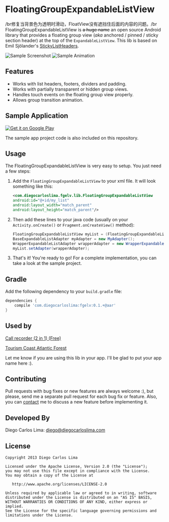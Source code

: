 # FloatingGroupExpandableListView
/br修复当背景色为透明时滑动，FloatView没有遮挡住后面的内容的问题。/br
FloatingGroupExpandableListView is ~~a huge name~~ an open source Android library that provides a floating group view (*aka* anchored / pinned / sticky section header) at the top of the `ExpandableListView`. This lib is based on Emil Sjölander's [StickyListHeaders](https://github.com/emilsjolander/StickyListHeaders).

![Sample Screenshot](https://github.com/diegocarloslima/FloatingGroupExpandableListView/raw/master/sample.png)&nbsp;![Sample Animation](https://github.com/diegocarloslima/FloatingGroupExpandableListView/raw/master/sample_animation.gif)

## Features
- Works with list headers, footers, dividers and padding.
- Works with partially transparent or hidden group views.
- Handles touch events on the floating group view properly.
- Allows group transition animation.

## Sample Application
[![Get it on Google Play](http://www.android.com/images/brand/get_it_on_play_logo_small.png)](https://play.google.com/store/apps/details?id=com.diegocarloslima.fgelv.sample)

The sample app project code is also included on this repository.

## Usage
The FloatingGroupExpandableListView is very easy to setup. You just need a few steps:

1. Add the `FloatingGroupExpandableListView` to your xml file. It will look something like this:

    ```xml
    <com.diegocarloslima.fgelv.lib.FloatingGroupExpandableListView
    android:id="@+id/my_list"
    android:layout_width="match_parent"
    android:layout_height="match_parent"/>
    ```

2. Then add these lines to your java code (usually on your `Activity.onCreate()` or `Fragment.onCreateView()` method):

    ```java
    FloatingGroupExpandableListView myList = (FloatingGroupExpandableListView) findViewById(R.id.my_list);
    BaseExpandableListAdapter myAdapter = new MyAdapter();
    WrapperExpandableListAdapter wrapperAdapter = new WrapperExpandableListAdapter(myAdapter);
    myList.setAdapter(wrapperAdapter);
    ```

3. That's it! You're ready to go! For a complete implementation, you can take a look at the sample project.

## Gradle
Add the following dependency to your `build.gradle` file:

```groovy
dependencies {
    compile 'com.diegocarloslima:fgelv:0.1.+@aar'
}
```

## Used by

[Call recorder (2 in 1) (Free)](https://play.google.com/store/apps/details?id=com.CallVoiceRecorderFree)

[Tourism Coast Atlantic Forest](https://play.google.com/store/apps/details?id=br.com.jalan.oasis2.srcvb2014)

Let me know if you are using this lib in your app. I'll be glad to put your app name here :).

## Contributing

Pull requests with bug fixes or new features are always welcome :), but please, send me a separate pull request for each bug fix or feature. Also, you can [contact](mailto:diego@diegocarloslima.com) me to discuss a new feature before implementing it.

## Developed By

Diego Carlos Lima: <diego@diegocarloslima.com>

## License

    Copyright 2013 Diego Carlos Lima

    Licensed under the Apache License, Version 2.0 (the "License");
    you may not use this file except in compliance with the License.
    You may obtain a copy of the License at

       http://www.apache.org/licenses/LICENSE-2.0

    Unless required by applicable law or agreed to in writing, software
    distributed under the License is distributed on an "AS IS" BASIS,
    WITHOUT WARRANTIES OR CONDITIONS OF ANY KIND, either express or implied.
    See the License for the specific language governing permissions and
    limitations under the License.
